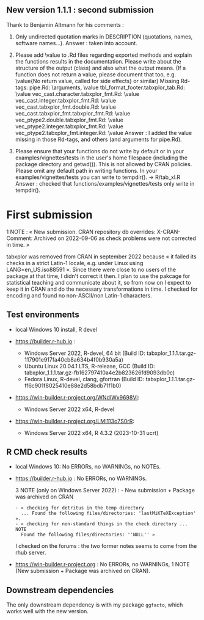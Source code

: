 ## New version 1.1.1 : second submission

Thank to Benjamin Altmann for his comments : 

1) Only undirected quotation marks in DESCRIPTION (quotations, names, software names...). 
  Answer : taken into account.

2) Please add \value to .Rd files regarding exported methods and explain
the functions results in the documentation. Please write about the
structure of the output (class) and also what the output means. (If a
function does not return a value, please document that too, e.g.
\value{No return value, called for side effects} or similar)
Missing Rd-tags:
      pipe.Rd: \arguments,  \value
      tbl_format_footer.tabxplor_tab.Rd: \value
      vec_cast.character.tabxplor_fmt.Rd: \value
      vec_cast.integer.tabxplor_fmt.Rd: \value
      vec_cast.tabxplor_fmt.double.Rd: \value
      vec_cast.tabxplor_fmt.tabxplor_fmt.Rd: \value
      vec_ptype2.double.tabxplor_fmt.Rd: \value
      vec_ptype2.integer.tabxplor_fmt.Rd: \value
      vec_ptype2.tabxplor_fmt.integer.Rd: \value
  Answer : I added the value missing in those Rd-tags, and others (and arguments for pipe.Rd). 

3) Please ensure that your functions do not write by default or in your
examples/vignettes/tests in the user's home filespace (including the
package directory and getwd()). This is not allowed by CRAN policies.
Please omit any default path in writing functions. In your
examples/vignettes/tests you can write to tempdir(). -> R/tab_xl.R
  Answer : checked that functions/examples/vignettes/tests only write in tempdir().

# First submission
1 NOTE : « New submission.
         CRAN repository db overrides: X-CRAN-Comment: Archived on 2022-09-06 
         as check problems were not corrected in time. »

tabxplor was removed from CRAN in september 2022 
 because « it failed its checks in a strict Latin-1 locale, 
 e.g. under Linux using LANG=en_US.iso88591 ». 
 Since there were close to no users of the package at that time, I didn't correct it then.
 I plan to use the pakcage for statistical teaching and communicate about it, so from 
 now on I expect to keep it in CRAN and do the necessary transformations in time. 
 I checked for encoding and found no non-ASCII/non Latin-1 characters.


## Test environments
* local Windows 10 install, R devel
  

* https://builder.r-hub.io :
   - Windows Server 2022, R-devel, 64 bit
   (Build ID: tabxplor_1.1.1.tar.gz-117901e917fa40cb8a634b4f0b930a5a)
   - Ubuntu Linux 20.04.1 LTS, R-release, GCC
   (Build ID: tabxplor_1.1.1.tar.gz-fb162797410a4e2b823626fd9093db0c)
   - Fedora Linux, R-devel, clang, gfortran
   (Build ID: tabxplor_1.1.1.tar.gz-ff6c901f8025410e88e2d58bdb71f1b0)

* https://win-builder.r-project.org/WNdIWx9698Vl: 
   - Windows Server 2022 x64, R-devel

* https://win-builder.r-project.org/LMI113o7S0rR: 
   - Windows Server 2022 x64, R 4.3.2 (2023-10-31 ucrt)


## R CMD check results
* local Windows 10:
    No ERRORs, no WARNINGs, no NOTEs. 

* https://builder.r-hub.io : 
    No ERRORs, no WARNINGs. 
    
    3 NOTE (only on Windows Server 2022) : 
      - New submission + Package was archived on CRAN
      
      - « checking for detritus in the temp directory 
        ... Found the following files/directories: 'lastMiKTeXException' ». 
      - « checking for non-standard things in the check directory ... NOTE
        Found the following files/directories: ''NULL'' »
    I checked on the forums : the two former notes seems to come from the rhub server. 
    
* https://win-builder.r-project.org : 
    No ERRORs, no WARNINGs, 1 NOTE (New submission + Package was archived on CRAN).


## Downstream dependencies
The only downstream dependency is with my package `ggfacto`, which works well with the 
new version.
